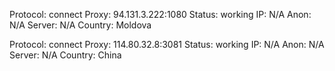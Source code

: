 Protocol: connect
Proxy: 94.131.3.222:1080
Status: working
IP: N/A
Anon: N/A
Server: N/A
Country: Moldova

Protocol: connect
Proxy: 114.80.32.8:3081
Status: working
IP: N/A
Anon: N/A
Server: N/A
Country: China

